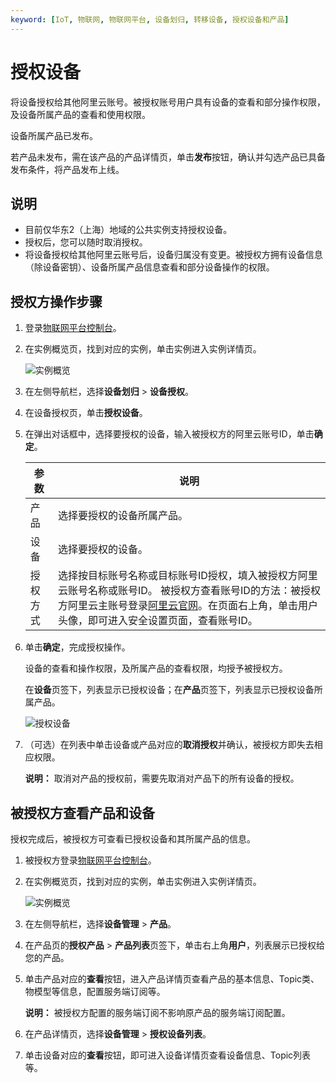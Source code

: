 ```yaml
---
keyword: [IoT, 物联网, 物联网平台, 设备划归, 转移设备, 授权设备和产品]
---
```


# 授权设备

将设备授权给其他阿里云账号。被授权账号用户具有设备的查看和部分操作权限，及设备所属产品的查看和使用权限。

设备所属产品已发布。

若产品未发布，需在该产品的产品详情页，单击**发布**按钮，确认并勾选产品已具备发布条件，将产品发布上线。

## 说明

-   目前仅华东2（上海）地域的公共实例支持授权设备。
-   授权后，您可以随时取消授权。
-   将设备授权给其他阿里云账号后，设备归属没有变更。被授权方拥有设备信息（除设备密钥）、设备所属产品信息查看和部分设备操作的权限。

## 授权方操作步骤

1.  登录[物联网平台控制台](https://iot.console.aliyun.com/)。

2.  在实例概览页，找到对应的实例，单击实例进入实例详情页。

    ![实例概览](https://static-aliyun-doc.oss-cn-hangzhou.aliyuncs.com/assets/img/zh-CN/9275903061/p174584.png)

3.  在左侧导航栏，选择**设备划归** \> **设备授权**。

4.  在设备授权页，单击**授权设备**。

5.  在弹出对话框中，选择要授权的设备，输入被授权方的阿里云账号ID，单击**确定**。

    |参数|说明|
    |--|--|
    |产品|选择要授权的设备所属产品。|
    |设备|选择要授权的设备。|
    |授权方式|选择按目标账号名称或目标账号ID授权，填入被授权方阿里云账号名称或账号ID。 被授权方查看账号ID的方法：被授权方阿里云主账号登录[阿里云官网](www.aliyun.com)。在页面右上角，单击用户头像，即可进入安全设置页面，查看账号ID。 |

6.  单击**确定**，完成授权操作。

    设备的查看和操作权限，及所属产品的查看权限，均授予被授权方。

    在**设备**页签下，列表显示已授权设备；在**产品**页签下，列表显示已授权设备所属产品。

    ![授权设备](https://static-aliyun-doc.oss-cn-hangzhou.aliyuncs.com/assets/img/zh-CN/3386549951/p129718.png)

7.  （可选）在列表中单击设备或产品对应的**取消授权**并确认，被授权方即失去相应权限。

    **说明：** 取消对产品的授权前，需要先取消对产品下的所有设备的授权。


## 被授权方查看产品和设备

授权完成后，被授权方可查看已授权设备和其所属产品的信息。

1.  被授权方登录[物联网平台控制台](https://iot.console.aliyun.com/)。

2.  在实例概览页，找到对应的实例，单击实例进入实例详情页。

    ![实例概览](https://static-aliyun-doc.oss-cn-hangzhou.aliyuncs.com/assets/img/zh-CN/9275903061/p174584.png)

3.  在左侧导航栏，选择**设备管理** \> **产品**。

4.  在产品页的**授权产品** \> **产品列表**页签下，单击右上角**用户**，列表展示已授权给您的产品。

5.  单击产品对应的**查看**按钮，进入产品详情页查看产品的基本信息、Topic类、物模型等信息，配置服务端订阅等。

    **说明：** 被授权方配置的服务端订阅不影响原产品的服务端订阅配置。

6.  在产品详情页，选择**设备管理** \> **授权设备列表**。

7.  单击设备对应的**查看**按钮，即可进入设备详情页查看设备信息、Topic列表等。


